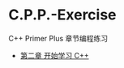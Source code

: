 # C.P.P.-Exercise
C++ Primer Plus 章节编程练习

- [第二章 开始学习 C++](https://github.com/jerryhanjj/C.P.P.-Exercise/tree/master/ch02)


